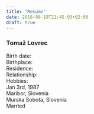 ```yaml
---
title: "Resume"
date: 2018-08-19T21:45:03+02:00
draft: true
---
```


### Tomaž Lovrec

<div class="float-left" style="margin-right:20px">
<div>Birth date:</div>
<div>Birthplace:</div>
<div>Residence:</div>
<div>Relationship:</div>
<div>Hobbies:</div>
</div>

<div>
<div>Jan 3rd, 1987</div>
<div>Maribor, Slovenia</div>
<div>Murska Sobota, Slovenia</div>
<div>Married</div>
<div></div>
</div>

